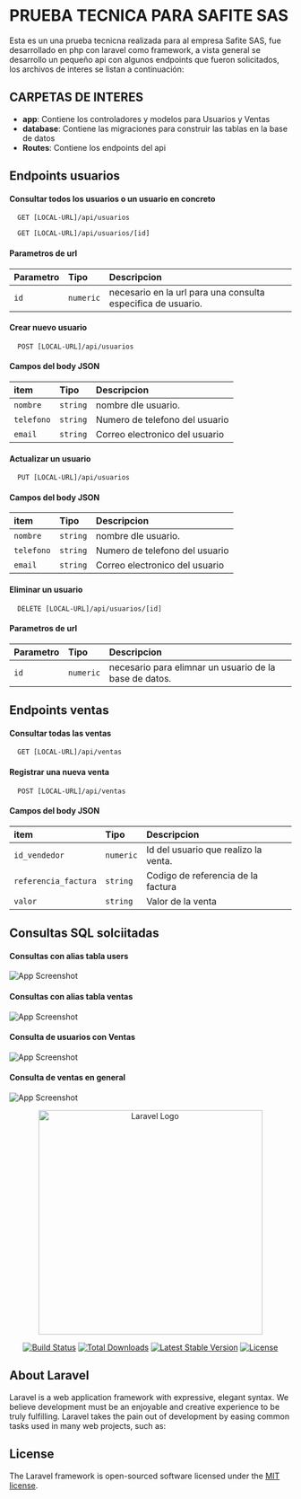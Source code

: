 
# PRUEBA TECNICA  PARA SAFITE SAS

Esta es un una prueba tecnicna realizada para al empresa Safite SAS, fue desarrollado en php con laravel como framework, a vista general se desarrollo un pequeño api con algunos endpoints que fueron solicitados, los archivos de interes se listan a continuación:



## CARPETAS DE INTERES

- **app**: Contiene los controladores y modelos para Usuarios y Ventas
- **database**: Contiene las migraciones para construir las tablas en la base de datos
- **Routes**: Contiene los endpoints del api



## Endpoints usuarios

#### Consultar todos los usuarios o un usuario en concreto

```http
  GET [LOCAL-URL]/api/usuarios
```
```http
  GET [LOCAL-URL]/api/usuarios/[id]
```
#### Parametros de url
| Parametro | Tipo    | Descripcion                |
| :-------- | :------- | :------------------------- |
| `id` | `numeric` | necesario en la url para una consulta especifica de usuario. |

#### Crear nuevo usuario

```http
  POST [LOCAL-URL]/api/usuarios
```

#### Campos del body JSON
| item | Tipo    | Descripcion                |
| :-------- | :------- | :------------------------- |
| `nombre` | `string` | nombre dle usuario. |
|`telefono`|`string`|Numero de telefono del usuario|
|`email`|`string` | Correo electronico del usuario|

#### Actualizar un usuario

```http
  PUT [LOCAL-URL]/api/usuarios
```

#### Campos del body JSON
| item | Tipo    | Descripcion                |
| :-------- | :------- | :------------------------- |
| `nombre` | `string` | nombre dle usuario. |
|`telefono`|`string`|Numero de telefono del usuario|
|`email`|`string` | Correo electronico del usuario|

#### Eliminar un usuario
```http
  DELETE [LOCAL-URL]/api/usuarios/[id]
```
#### Parametros de url
| Parametro | Tipo    | Descripcion                |
| :-------- | :------- | :------------------------- |
| `id` | `numeric` | necesario para elimnar un usuario de la base de datos. |



## Endpoints ventas

#### Consultar todas las ventas

```http
  GET [LOCAL-URL]/api/ventas
```

#### Registrar una nueva venta

```http
  POST [LOCAL-URL]/api/ventas
```

#### Campos del body JSON
| item | Tipo    | Descripcion                |
| :-------- | :------- | :------------------------- |
| `id_vendedor` | `numeric` | Id del usuario que realizo la venta. |
|`referencia_factura`|`string`|Codigo de referencia de la factura|
|`valor`|`string` | Valor de la venta|


## Consultas SQL solciitadas

#### Consultas con alias tabla users
![App Screenshot](https://i.ibb.co/p1rsdGn/imagen-2024-11-21-104925244.png)

#### Consultas con alias tabla ventas
![App Screenshot](https://i.ibb.co/QmvSt4Y/imagen-2024-11-21-105303162.png)

#### Consulta de usuarios con Ventas
![App Screenshot](https://i.ibb.co/q1CYYHC/imagen-2024-11-21-111032601.png)

#### Consulta de ventas en general
![App Screenshot](https://i.ibb.co/7RkwTPr/imagen-2024-11-21-111138295.png)

<p align="center"><a href="https://laravel.com" target="_blank"><img src="https://raw.githubusercontent.com/laravel/art/master/logo-lockup/5%20SVG/2%20CMYK/1%20Full%20Color/laravel-logolockup-cmyk-red.svg" width="400" alt="Laravel Logo"></a></p>

<p align="center">
<a href="https://github.com/laravel/framework/actions"><img src="https://github.com/laravel/framework/workflows/tests/badge.svg" alt="Build Status"></a>
<a href="https://packagist.org/packages/laravel/framework"><img src="https://img.shields.io/packagist/dt/laravel/framework" alt="Total Downloads"></a>
<a href="https://packagist.org/packages/laravel/framework"><img src="https://img.shields.io/packagist/v/laravel/framework" alt="Latest Stable Version"></a>
<a href="https://packagist.org/packages/laravel/framework"><img src="https://img.shields.io/packagist/l/laravel/framework" alt="License"></a>
</p>

## About Laravel

Laravel is a web application framework with expressive, elegant syntax. We believe development must be an enjoyable and creative experience to be truly fulfilling. Laravel takes the pain out of development by easing common tasks used in many web projects, such as:

## License

The Laravel framework is open-sourced software licensed under the [MIT license](https://opensource.org/licenses/MIT).
